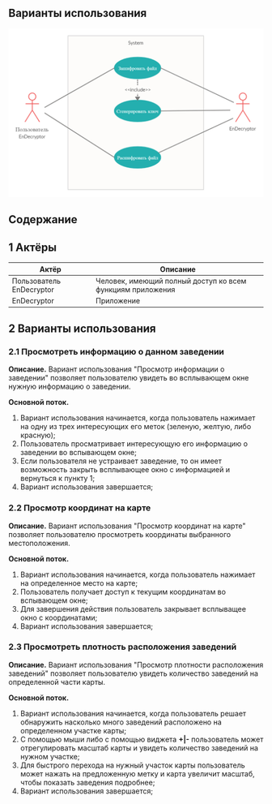 ## Варианты использования

![(pict)](https://github.com/APridy/EnDecryptor/blob/main/Documents/Diagrams/UseCase/UseCase.png)

## Содержание



## 1 Актёры

| Актёр                    | Описание                                                   |
| ------------------------ | ---------------------------------------------------------- |
| Пользователь EnDecryptor | Человек, имеющий полный доступ ко всем функциям приложения |
| EnDecryptor              | Приложение                                                 |

## 2 Варианты использования

### 2.1 Просмотреть информацию о данном заведении

**Описание.** Вариант использования "Просмотр информации о заведении" позволяет пользователю увидеть во всплывающем окне нужную информацию о заведении.

**Основной поток.**

1. Вариант использования начинается, когда пользователь нажимает на одну из трех интересующих его меток (зеленую, желтую, либо красную);
2. Пользователь просматривает интересующую его информацию о заведении во вспывающем окне;
3. Если пользователя не устраивает заведение, то он имеет возможность закрыть всплывающее окно с информацией и вернуться к пункту 1;
4. Вариант использования завершается;

### 2.2 Просмотр координат на карте

**Описание.** Вариант использования "Просмотр координат на карте" позволяет пользователю просмотреть координаты выбранного местоположения.

**Основной поток.**

1. Вариант использования начинается, когда пользователь нажимает на определенное место на карте;
2. Пользователь получает доступ к текущим координатам во вспывающем окне;
3. Для завершения действия пользователь закрывает всплыващее окно с координатами;
4. Вариант использования завершается;

### 2.3 Просмотреть плотность расположения заведений

**Описание.** Вариант использования "Просмотр плотности расположения заведений" позволяет пользователю увидеть количество заведений на определенной части карты.

**Основной поток.**

1. Вариант использования начинается, когда пользователь решает обнаружить насколько много заведений расположено на определенном участке карты;
2. С помощью мыши либо с помощью виджета **+|-** пользователь может отрегулировать масштаб карты и увидеть количество заведений на нужном участке; 
3. Для быстрого перехода на нужный участок карты пользователь может нажать на предложенную метку и карта увеличит масштаб, чтобы показать заведения подробнее;
4. Вариант использования завершается;


